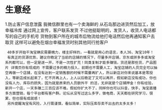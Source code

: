 # 生意经
1.防止客户信息泄露
我微信群里也有一个卖海鲜的
从石岛那边进货然后加工，放幸福冷库
通过网上宣传，客户联系发货
不过他挺聪明的，发货人，收货人电话都写的自己的手机号
货物到客户所在的城市后物流给他打电话然后他再通知客户去取货
这样可以避免在烟台幸福发货时别其他同行抢客户


     40多岁开始干淘宝确实需要魄力，楼主好样的，一看就是用心的语言，本人36，淘宝10年！
     有真正的货源优势，建议你稳定了当前的店铺的情况下，尽量多开店铺，京东或拼多多或淘宝系列都可以，但一定是逐一开，不是一次性扩充！同类复制才能多赚钱，货还是那些货，产品图片 详情页你有现成的 不需要过多的精力投入，前期也不需要人工，淘宝店铺的人员完全可以抽空再做一个店铺，在没有达到一定销售额的时候不需要再扩人，所以新店对你来说基本是零投入，等新店成长起来了，忙不开再上人，上人以后稳定了又可以再开，假如新店没有成功，你也没有人力、库存的损失，因为就是原来的人员额外干 的活，无非就是个店铺押金！你有经验，新开一个店，一天多赚二三百应该不难。假如你扩大不了，同样你也可以抖音，快手，淘宝直播多方面营销，每个平台都有客户群。论坛从没写过这么多字，做电商，天天都在研究学习，很累，但也很有成就感！
     另外提醒淘宝有风险，入行需谨慎，看似简单，实际压库存卖不出去的太多太多！
